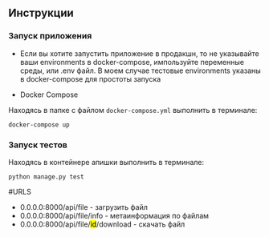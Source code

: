 ## <a name="guides"></a> Инструкции

### <a name="launch-app"></a> Запуск приложения

 * Если вы хотите запустить приложение в продакшн, то не указывайте ваши environments в docker-compose, импользуйте переменные среды, или .env файл. В моем случае тестовые environments указаны в docker-compose для простоты запуска
 
 * Docker Compose

Находясь в папке с файлом `docker-compose.yml` выполнить в терминале:

	docker-compose up

### <a name="launch-app"></a> Запуск тестов

Находясь в контейнере апишки выполнить в терминале:

	python manage.py test


#URLS 

* 0.0.0.0:8000/api/file - загрузить файл
* 0.0.0.0:8000/api/file/info - метаинформация по файлам
* 0.0.0.0:8000/api/file/<mark>id</mark>/download - скачать файл